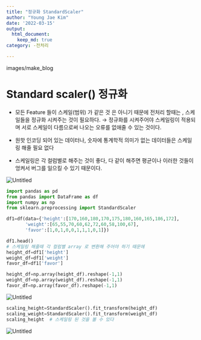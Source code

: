 ```yaml
---
title: "정규화 StandardScaler"
author: "Young Jae Kim"
date: '2022-03-15'
output:
  html_document:
    keep_md: true
category: -전처리

---
```


images/make_blog
# Standard scaler() 정규화

- 모든 Feature 들이 스케일(범위) 가 같은 것 은 아니기 때문에 전처리 할때는 , 스케일들을 정규화 시켜주는 것이 필요하다. → 정규화를 시켜주어야 스케일링이 적용되며 서로 스케일이 다름으로써 나오는 오류를 없애줄 수 있는 것이다.

- 원핫 인코딩 되어 있는 데이터나, 숫자에 통계학적 의미가 없는 데이터들은  스케일링 해줄 필요 없다

- 스케일링은 각 컬럼별로 해주는 것이 좋다, 다 같이 해주면 평균이나 이러한 것들이 엉켜서 버그를 일으킬 수 있기 때문이다.

![Untitled](images/make_blog/b.png)

```python
import pandas as pd
from pandas import DataFrame as df
import numpy as np
from sklearn.preprocessing import StandardScaler

df1=df(data={'height':[170,160,180,170,175,180,160,165,186,172],
       'weight':[65,55,70,60,62,72,60,58,100,67],
       'favor':[1,0,1,0,0,1,1,1,0,1]})

df1.head()
# 스케일링 해줄때 각 컬럼별 array 로 변환해 주어야 하기 때문에
height_df=df1['height']
weight_df=df1['weight']
favor_df=df1['favor']

height_df=np.array(height_df).reshape(-1,1)
weight_df=np.array(weight_df).reshape(-1,1)
favor_df=np.array(favor_df).reshape(-1,1)
```

![Untitled](images/make_blog/a.png)

```python
scaling_height=StandardScaler().fit_transform(height_df)
scaling_weight=StandardScaler().fit_transform(weight_df)
scaling_height  # 스케일링 된 것을 볼 수 있다
```

![Untitled](images/make_blog/c.png)
